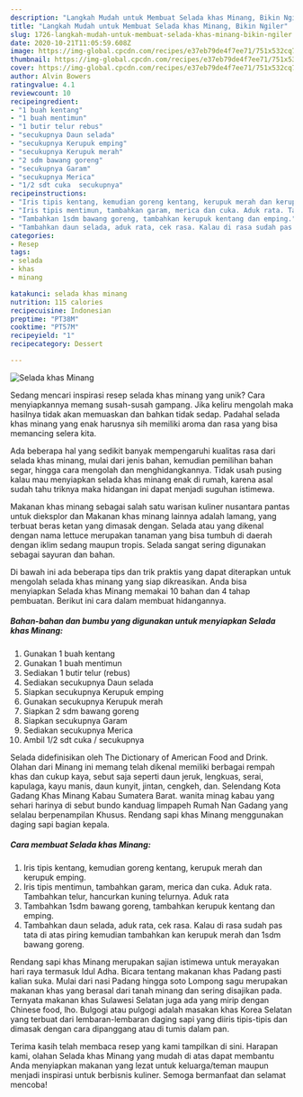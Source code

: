 ```yaml
---
description: "Langkah Mudah untuk Membuat Selada khas Minang, Bikin Ngiler"
title: "Langkah Mudah untuk Membuat Selada khas Minang, Bikin Ngiler"
slug: 1726-langkah-mudah-untuk-membuat-selada-khas-minang-bikin-ngiler
date: 2020-10-21T11:05:59.608Z
image: https://img-global.cpcdn.com/recipes/e37eb79de4f7ee71/751x532cq70/selada-khas-minang-foto-resep-utama.jpg
thumbnail: https://img-global.cpcdn.com/recipes/e37eb79de4f7ee71/751x532cq70/selada-khas-minang-foto-resep-utama.jpg
cover: https://img-global.cpcdn.com/recipes/e37eb79de4f7ee71/751x532cq70/selada-khas-minang-foto-resep-utama.jpg
author: Alvin Bowers
ratingvalue: 4.1
reviewcount: 10
recipeingredient:
- "1 buah kentang"
- "1 buah mentimun"
- "1 butir telur rebus"
- "secukupnya Daun selada"
- "secukupnya Kerupuk emping"
- "secukupnya Kerupuk merah"
- "2 sdm bawang goreng"
- "secukupnya Garam"
- "secukupnya Merica"
- "1/2 sdt cuka  secukupnya"
recipeinstructions:
- "Iris tipis kentang, kemudian goreng kentang, kerupuk merah dan kerupuk emping."
- "Iris tipis mentimun, tambahkan garam, merica dan cuka. Aduk rata. Tambahkan telur, hancurkan kuning telurnya. Aduk rata"
- "Tambahkan 1sdm bawang goreng, tambahkan kerupuk kentang dan emping."
- "Tambahkan daun selada, aduk rata, cek rasa. Kalau di rasa sudah pas tata di atas piring kemudian tambahkan kan kerupuk merah dan 1sdm bawang goreng."
categories:
- Resep
tags:
- selada
- khas
- minang

katakunci: selada khas minang 
nutrition: 115 calories
recipecuisine: Indonesian
preptime: "PT38M"
cooktime: "PT57M"
recipeyield: "1"
recipecategory: Dessert

---
```



![Selada khas Minang](https://img-global.cpcdn.com/recipes/e37eb79de4f7ee71/751x532cq70/selada-khas-minang-foto-resep-utama.jpg)

Sedang mencari inspirasi resep selada khas minang yang unik? Cara menyiapkannya memang susah-susah gampang. Jika keliru mengolah maka hasilnya tidak akan memuaskan dan bahkan tidak sedap. Padahal selada khas minang yang enak harusnya sih memiliki aroma dan rasa yang bisa memancing selera kita.

Ada beberapa hal yang sedikit banyak mempengaruhi kualitas rasa dari selada khas minang, mulai dari jenis bahan, kemudian pemilihan bahan segar, hingga cara mengolah dan menghidangkannya. Tidak usah pusing kalau mau menyiapkan selada khas minang enak di rumah, karena asal sudah tahu triknya maka hidangan ini dapat menjadi suguhan istimewa.

Makanan khas minang sebagai salah satu warisan kuliner nusantara pantas untuk dieksplor dan Makanan khas minang lainnya adalah lamang, yang terbuat beras ketan yang dimasak dengan. Selada atau yang dikenal dengan nama lettuce merupakan tanaman yang bisa tumbuh di daerah dengan iklim sedang maupun tropis. Selada sangat sering digunakan sebagai sayuran dan bahan.


Di bawah ini ada beberapa tips dan trik praktis yang dapat diterapkan untuk mengolah selada khas minang yang siap dikreasikan. Anda bisa menyiapkan Selada khas Minang memakai 10 bahan dan 4 tahap pembuatan. Berikut ini cara dalam membuat hidangannya.

<!--inarticleads1-->

##### Bahan-bahan dan bumbu yang digunakan untuk menyiapkan Selada khas Minang:

1. Gunakan 1 buah kentang
1. Gunakan 1 buah mentimun
1. Sediakan 1 butir telur (rebus)
1. Sediakan secukupnya Daun selada
1. Siapkan secukupnya Kerupuk emping
1. Gunakan secukupnya Kerupuk merah
1. Siapkan 2 sdm bawang goreng
1. Siapkan secukupnya Garam
1. Sediakan secukupnya Merica
1. Ambil 1/2 sdt cuka / secukupnya


Selada didefinisikan oleh The Dictionary of American Food and Drink. Olahan dari Minang ini memang telah dikenal memiliki berbagai rempah khas dan cukup kaya, sebut saja seperti daun jeruk, lengkuas, serai, kapulaga, kayu manis, daun kunyit, jintan, cengkeh, dan. Selendang Kota Gadang Khas Minang Kabau Sumatera Barat. wanita minag kabau yang sehari harinya di sebut bundo kanduag limpapeh Rumah Nan Gadang yang selalau berpenampilan Khusus. Rendang sapi khas Minang menggunakan daging sapi bagian kepala. 

<!--inarticleads2-->

##### Cara membuat Selada khas Minang:

1. Iris tipis kentang, kemudian goreng kentang, kerupuk merah dan kerupuk emping.
1. Iris tipis mentimun, tambahkan garam, merica dan cuka. Aduk rata. Tambahkan telur, hancurkan kuning telurnya. Aduk rata
1. Tambahkan 1sdm bawang goreng, tambahkan kerupuk kentang dan emping.
1. Tambahkan daun selada, aduk rata, cek rasa. Kalau di rasa sudah pas tata di atas piring kemudian tambahkan kan kerupuk merah dan 1sdm bawang goreng.


Rendang sapi khas Minang merupakan sajian istimewa untuk merayakan hari raya termasuk Idul Adha. Bicara tentang makanan khas Padang pasti kalian suka. Mulai dari nasi Padang hingga soto Lompong sagu merupakan makanan khas yang berasal dari tanah minang dan sering disajikan pada. Ternyata makanan khas Sulawesi Selatan juga ada yang mirip dengan Chinese food, lho. Bulgogi atau pulgogi adalah masakan khas Korea Selatan yang terbuat dari lembaran-lembaran daging sapi yang diiris tipis-tipis dan dimasak dengan cara dipanggang atau di tumis dalam pan. 

Terima kasih telah membaca resep yang kami tampilkan di sini. Harapan kami, olahan Selada khas Minang yang mudah di atas dapat membantu Anda menyiapkan makanan yang lezat untuk keluarga/teman maupun menjadi inspirasi untuk berbisnis kuliner. Semoga bermanfaat dan selamat mencoba!
